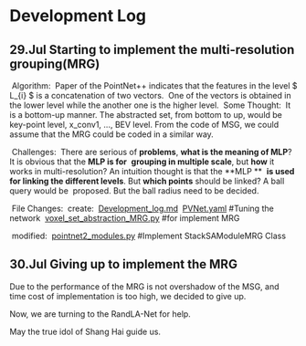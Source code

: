 # Development Log

## 29.Jul 	Starting to implement the multi-resolution grouping(MRG)

​	Algorithm:
​					Paper of the PointNet++ indicates that the features in the level $  L_{i}  $ is a concatenation of two vectors.
​					One of the vectors is obtained in the lower level while the another one is the higher level.
​	Some Thought:
​					It is a bottom-up manner. The abstracted set, from bottom to up, would be key-point level, x_conv1, ..., BEV 					level. From the code of MSG, we could assume that the MRG could be coded in a similar way.

​	Challenges:
​					There are serious of **problems**, **what is the meaning of MLP**? It is obvious that the **MLP is for**
​					**grouping in multiple scale**, but **how** it works in multi-resolution? An intuition thought is that the **MLP **
​					**is used for linking the different levels**. But **which points** should be linked? A ball query would be
​					proposed. But the ball radius need to be decided.

​	File Changes:
​					create:
​						[Development_log.md](./Development_log.md)
​						[PVNet.yaml](../tools/cfgs/kitti_models) #Tuning the network
​						[voxel_set_abstraction_MRG.py](https://github.com/StarGazer1995/OpenPCDet/blob/master/pcdet/models/backbones_3d/pfe/voxel_set_abstraction_MRG.py) #for implement MRG

​					modified:
​						[pointnet2_modules.py](../ops/pointnet2/pointnet2_stack/pointnet2_modules.py) #Implement StackSAModuleMRG Class			

## 30.Jul	Giving up to implement the MRG

Due to the performance of the MRG is not overshadow of the MSG, and time cost of implementation is too high, we decided to give up.

Now, we are turning to the RandLA-Net for help.

May the true idol of Shang Hai guide us.								